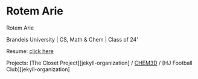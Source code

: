# Rotem Arie


Rotem Arie

Brandeis University | CS, Math & Chem | Class of 24'

Resume:
[click here](https://drive.google.com/file/d/1C6Xt1cynHBZ2QXZP7MAQBwBBS_RLnkw0/view?usp=drive_link)

Projects:
[The Closet Project][jekyll-organization] /
[CHEM3D](https://github.com/jekyll/jekyll) / 
[HJ Football Club][jekyll-organization]



